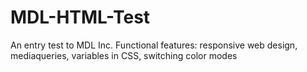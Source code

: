 # MDL-HTML-Test
An entry test to MDL Inc.
Functional features: responsive web design, mediaqueries, variables in CSS, switching color modes
